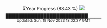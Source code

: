 <p align="center">
⏳Year Progress (88.43 %) <img src="https://file5s.ratemyserver.net/mobs/1062.gif"><br>
██████████████████████████▁▁▁▁ <br>
<sub>Updated: Sun, 19 Nov 2023 18:02:27 GMT</sub>
</p>

